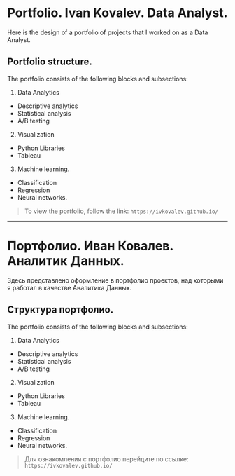 # Portfolio. Ivan Kovalev. Data Analyst.
Here is the design of a portfolio of projects that I worked on as a Data Analyst.

## Portfolio structure.
The portfolio consists of the following blocks and subsections:
1. Data Analytics
- Descriptive analytics
- Statistical analysis
- A/B testing
2. Visualization
- Python Libraries
- Tableau
3. Machine learning.
- Classification
- Regression
- Neural networks.

> To view the portfolio, follow the link: `https://ivkovalev.github.io/`

---

# Портфолио. Иван Ковалев. Аналитик Данных.
Здесь представлено оформление в портфолио проектов, над которыми я работал в качестве Аналитика Данных.

## Структура портфолио.
The portfolio consists of the following blocks and subsections:
1. Data Analytics
- Descriptive analytics
- Statistical analysis
- A/B testing
2. Visualization
- Python Libraries
- Tableau
3. Machine learning.
- Classification
- Regression
- Neural networks.

> Для ознакомления с портфолио перейдите по ссылке: `https://ivkovalev.github.io/`

